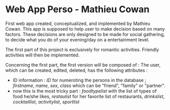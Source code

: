 # Web App Perso - Mathieu Cowan
First web app created, conceptualized, and implemented by Mathieu Cowan.
This app is supposed to help user to make decision based on many factors. These decisions are only designed to be made for social gathering, to decide what you do of your evening/day on a entertainment level.

The first part of this project is exclusively for romantic activities. Friendly activities will then be implemented.

Concerning the first part, the first version will be composed of : 
The user, which can be created, edited, deleted, has the following attributes :
- ID information : *ID* for numeroting the persons in the database ; *firstname*, *name*, *sex*, *class* which can be "friend", "family" or "partner".
- now this is the most tricky part : *foodtypelist* with the list of types of food he/she likes, *restaulist* for her favorite list of restaurants, *drinkslist*, *cocktaillist*, *activitylist*, *sportlist* 
